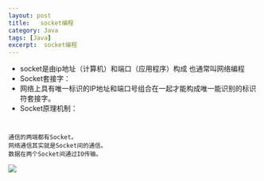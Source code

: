 ```yaml
---
layout: post
title:   socket编程
category: Java
tags: [Java]
excerpt:  socket编程
---
```



- socket是由ip地址（计算机）和端口（应用程序）构成 也通常叫网络编程
- Socket套接字：
- 网络上具有唯一标识的IP地址和端口号组合在一起才能构成唯一能识别的标识符套接字。
- Socket原理机制：

#

	通信的两端都有Socket。
	网络通信其实就是Socket间的通信。
	数据在两个Socket间通过IO传输。

![](http://www.nangongyibin.com/assets/images/Java/53.png)